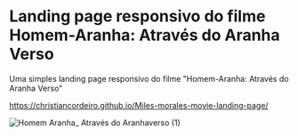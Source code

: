 # Landing page responsivo do filme Homem-Aranha: Através do Aranha Verso
Uma simples landing page responsivo do filme "Homem-Aranha: Através do Aranha Verso"

https://christiancordeiro.github.io/Miles-morales-movie-landing-page/

![Homem Aranha_ Através do Aranhaverso (1)](https://github.com/christiancordeiro/Miles-morales-movie-landing-page/assets/116993834/8fd408ea-3bce-47e7-a7f0-c809316a56c6)
